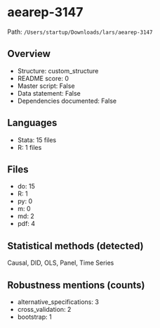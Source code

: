# aearep-3147

Path: `/Users/startup/Downloads/lars/aearep-3147`

## Overview
- Structure: custom_structure
- README score: 0
- Master script: False
- Data statement: False
- Dependencies documented: False

## Languages
- Stata: 15 files
- R: 1 files

## Files
- do: 15
- R: 1
- py: 0
- m: 0
- md: 2
- pdf: 4

## Statistical methods (detected)
Causal, DID, OLS, Panel, Time Series

## Robustness mentions (counts)
- alternative_specifications: 3
- cross_validation: 2
- bootstrap: 1